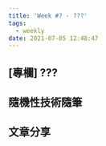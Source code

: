 ```yaml
---
title: 'Week #? - ???'
tags:
  - weekly
date: 2021-07-05 12:48:47
---
```




## [專欄] ???
## 隨機性技術隨筆
## 文章分享